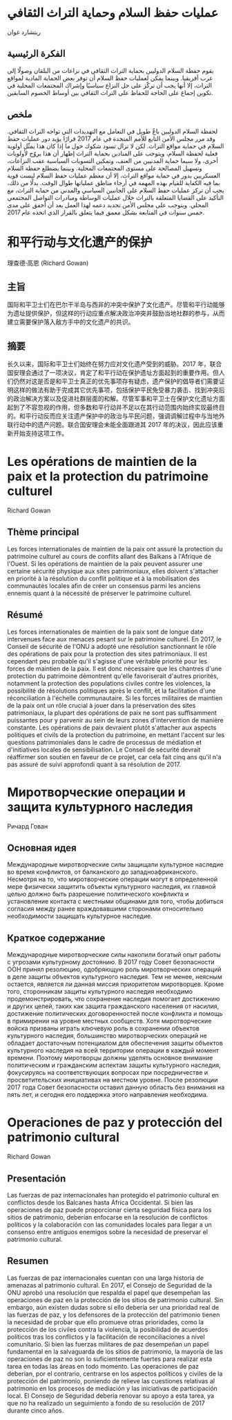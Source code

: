# عمليات حفظ السلام وحماية التراث الثقافي

ريتشارد غوان

## الفكرة الرئيسية

يقوم حفظة السلام الدوليين بحماية التراث الثقافي في نزاعات من البلقان وصولًا إلى غرب أفريقيا. وبينما يمكن لعمليات حفظ السلام أن توفر بعض الحماية المادية لمواقع التراث، إلا أنها يجب أن تركّز على حل النزاع سياسيًا وإشراك المجتمعات المحلية في تكوين إجماع على الحاجة للحفاظ على التراث الثقافي بين أوساط الخصوم السابقين.

## ملخص

لحفظة السلام الدوليين باعٌ طويل في التعامل مع التهديدات التي تواجه التراث الثقافي. وقد مرر مجلس الأمن التابع للأمم المتحدة في عام 2017 قرارًا يؤيد دور عمليات حفظ السلام في حماية مواقع التراث. لكن لا تزال تسود شكوك حول ما إذا كان هذا يمثّل أولوية فعلية لحفظة السلام، ويتوجب على المنادين بحماية التراث إظهار أن هذا يروّج لأولويات أخرى، ولا سيما حماية المدنيين من العنف، وتمكين التسويات السياسية عقب النزاعات، وتسهيل المصالحة على مستوى المجتمعات المحلية. وبينما يضطلع حفظة السلام العسكريين بدور في حماية مواقع التراث، إلا أن معظم عمليات حفظ السلام ليست قوية بما فيه الكفاية للقيام بهذه المهمة في أرجاء مناطق عملياتها طوال الوقت. بدلًا من ذلك، يجب أن تركز عمليات حفظ السلام على الجانبين السياسي والمدني من حماية التراث، مع التأكيد على القضايا المتعلقة بالتراث خلال عمليات الوساطة ومبادرات التواصل المجتمعي المحلي. ويتوجب على مجلس الأمن تجديد دعمه لهذا العمل بعد أن أخفق على مدى خمس سنوات في المتابعة بشكل معمق فيما يتعلق بالقرار الذي اتخذه عام 2017.

# 和平行动与文化遗产的保护

理查德·高恩 (Richard Gowan)

## 主旨

国际和平卫士们在巴尔干半岛与西非的冲突中保护了文化遗产。尽管和平行动能够为遗址提供保护，但这样的行动应重点解决政治冲突并鼓励当地社群的参与，从而建立需要保护落入敌方手中的文化遗产的共识。

## 摘要

长久以来，国际和平卫士们始终在努力应对文化遗产受到的威胁。2017 年，联合国安理会通过了一项决议，肯定了和平行动在保护遗址方面起到的重要作用。但人们仍然对这是否是和平卫士真正的优先事项存有疑虑，遗产保护的倡导者们需要证明这样的做法有助于完成其它优先事项，包括保护平民免受暴力袭击、找到冲突后的政治解决方案以及促进社群层面的和解。尽管军事和平卫士在保护文化遗址方面起到了不容忽视的作用，但多数和平行动并不足以在其行动范围内始终实现最终目的。和平行动反而应关注遗产保护中的政治与平民问题，强调调解过程中与当地外联行动中的遗产问题。联合国安理会未能全面跟进其 2017 年的决议，因此应该重新开始支持这项工作。

# Les opérations de maintien de la paix et la protection du patrimoine culturel

Richard Gowan

## Thème principal

Les forces internationales de maintien de la paix ont assuré la protection du patrimoine culturel au cours de conflits allant des Balkans à l'Afrique de l'Ouest. Si les opérations de maintien de la paix peuvent assurer une certaine sécurité physique aux sites patrimoniaux, elles doivent s'attacher en priorité à la résolution du conflit politique et à la mobilisation des communautés locales afin de créer un consensus parmi les anciens ennemis quant à la nécessité de préserver le patrimoine culturel.

## Résumé

Les forces internationales de maintien de la paix sont de longue date intervenues face aux menaces pesant sur le patrimoine culturel. En 2017, le Conseil de sécurité de l'ONU a adopté une résolution sanctionnant le rôle des opérations de paix pour la protection des sites patrimoniaux. Il est cependant peu probable qu'il s'agisse d'une véritable priorité pour les forces de maintien de la paix. Il est donc nécessaire que les chantres d'une protection du patrimoine démontrent qu'elle favoriserait d'autres priorités, notamment la protection des populations civiles contre les violences, la possibilité de résolutions politiques après le conflit, et la facilitation d'une réconciliation à l'échelle communautaire. Si les forces militaires de maintien de la paix ont un rôle crucial à jouer dans la préservation des sites patrimoniaux, la plupart des opérations de paix ne sont pas suffisamment puissantes pour y parvenir au sein de leurs zones d'intervention de manière constante. Les opérations de paix devraient plutôt s'attacher aux aspects politiques et civils de la protection du patrimoine, en mettant l'accent sur les questions patrimoniales dans le cadre de processus de médiation et d'initiatives locales de sensibilisation. Le Conseil de sécurité devrait réaffirmer son soutien en faveur de ce projet, car cela fait cinq ans qu'il n'a pas assuré de suivi approfondi quant à sa résolution de 2017.

# Миротворческие операции и защита культурного наследия

Ричард Гован

## Основная идея

Международные миротворческие силы защищали культурное наследие во время конфликтов, от балканского до западноафриканского. Несмотря на то, что миротворческие операции могут в определенной мере физически защитить объекты культурного наследия, их главной целью должно быть разрешение политического конфликта и установление контакта с местными общинами для того, чтобы добиться согласия между ранее враждовавшими сторонами относительно необходимости защищать культурное наследие.

## Краткое содержание

Международные миротворческие силы накопили богатый опыт работы с угрозами культурному достоянию. В 2017 году Совет безопасности ООН принял резолюцию, одобряющую роль миротворческих операций в деле защиты объектов культурного наследия. Тем не менее, неясным остается, является ли данная миссия приоритетом миротворцев. Кроме того, сторонникам защиты культурного наследия необходимо продемонстрировать, что сохранение наследия помогает достижению и других целей, таких как защита гражданского населения от насилия, достижение политических договоренностей после конфликта и помощь в примирении на уровне местных сообществ. Хотя миротворческие войска призваны играть ключевую роль в сохранении объектов культурного наследия, большинство миротворческих операций не обладает достаточным потенциалом для обеспечения защиты объектов культурного наследия на всей территории операции в каждый момент времени. Поэтому миротворцы должны уделять основное внимание политическим и гражданским аспектам защиты культурного наследия, фокусируясь на соответствующих вопросах при посредничестве и просветительских инициативах на местном уровне. После резолюции 2017 года Совет безопасности оставил данную область без внимания на пять лет, и сегодня его поддержка этого направления необходима.

# Operaciones de paz y protección del patrimonio cultural

Richard Gowan

## Presentación

Las fuerzas de paz internacionales han protegido el patrimonio cultural en conflictos desde los Balcanes hasta África Occidental. Si bien las operaciones de paz puede proporcionar cierta seguridad física para los sitios de patrimonio, deberían enfocarse en la resolución de conflictos políticos y la colaboración con las comunidades locales para llegar a un consenso entre antiguos enemigos sobre la necesidad de preservar el patrimonio cultural.

## Resumen

Las fuerzas de paz internacionales cuentan con una larga historia de amenazas al patrimonio cultural. En 2017, el Consejo de Seguridad de la ONU aprobó una resolución que respalda el papel que desempeñan las operaciones de paz en la protección de los sitios de patrimonio cultural. Sin embargo, aún existen dudas sobre si ello debería ser una prioridad real de las fuerzas de paz, y los defensores de la protección del patrimonio tienen la necesidad de probar que ello promueve otras prioridades, como la protección de los civiles contra la violencia, la posibilidad de acuerdos políticos tras los conflictos y la facilitación de reconciliaciones a nivel comunitario. Si bien las fuerzas militares de paz desempeñan un papel fundamental en la salvaguarda de los sitios de patrimonio, la mayoría de las operaciones de paz no son lo suficientemente fuertes para realizar esta tarea en todas las áreas en todo momento. Las operaciones de paz deberían, por el contrario, centrarse en los aspectos políticos y civiles de la protección del patrimonio, poniendo de relieve las cuestiones relativas al patrimonio en los procesos de mediación y las iniciativas de participación local. El Consejo de Seguridad debería renovar su apoyo a esta tarea, ya que no ha realizado un seguimiento a fondo de su resolución de 2017 durante cinco años.

